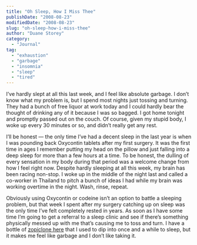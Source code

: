 ```yaml
---
title: "Oh Sleep, How I Miss Thee"
publishDate: "2008-08-23"
modifiedDate: "2008-08-23"
slug: "oh-sleep-how-i-miss-thee"
author: "Duane Storey"
category:
  - "Journal"
tag:
  - "exhaustion"
  - "garbage"
  - "insomnia"
  - "sleep"
  - "tired"
---
```


I’ve hardly slept at all this last week, and I feel like absolute garbage. I don’t know what my problem is, but I spend most nights just tossing and turning. They had a bunch of free liquor at work today and I could hardly bear the thought of drinking any of it because I was so bagged. I got home tonight and promptly passed out on the couch. Of course, given my stupid body, I woke up every 30 minutes or so, and didn’t really get any rest.

I’ll be honest — the only time I’ve had a decent sleep in the last year is when I was pounding back Oxycontin tablets after my first surgery. It was the first time in ages I remember putting my head on the pillow and just falling into a deep sleep for more than a few hours at a time. To be honest, the dulling of every sensation in my body during that period was a welcome change from how I feel right now. Despite hardly sleeping at all this week, my brain has been racing non-stop. I woke up in the middle of the night last and called a co-worker in Thailand to pitch a bunch of ideas I had while my brain was working overtime in the night. Wash, rinse, repeat.

Obviously using Oxycontin or codeine isn’t an option to battle a sleeping problem, but that week I spent after my surgery catching up on sleep was the only time I’ve felt completely rested in years. As soon as I have some time I’m going to get a referral to a sleep clinic and see if there’s something physically messed up with me that’s causing me to toss and turn. I have a bottle of [zopiclone here](http://en.wikipedia.org/wiki/Zopiclone) that I used to dip into once and a while to sleep, but it makes me feel like garbage and I don’t like taking it.
